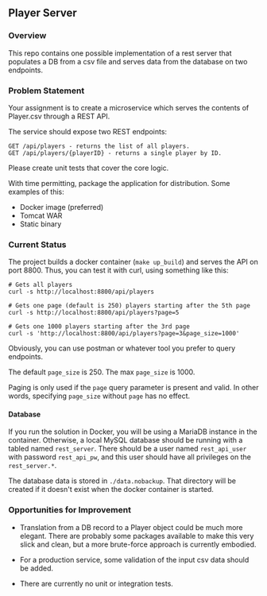 ## Player Server

### Overview
This repo contains one possible implementation of a rest server that populates a DB from a csv file and serves data from the database on two endpoints.

### Problem Statement
Your assignment is to create a microservice which serves the contents of Player.csv through a REST API.

The service should expose two REST endpoints:

```
GET /api/players - returns the list of all players.
GET /api/players/{playerID} - returns a single player by ID.
```

Please create unit tests that cover the core logic.

With time permitting, package the application for distribution. Some examples of this:

- Docker image (preferred)
- Tomcat WAR
- Static binary

### Current Status

The project builds a docker container (`make up_build`) and serves the API on port 8800. Thus, you can test it with curl, using something like this:

```
# Gets all players
curl -s http://localhost:8800/api/players     

# Gets one page (default is 250) players starting after the 5th page     
curl -s http://localhost:8800/api/players?page=5   

# Gets one 1000 players starting after the 3rd page
curl -s 'http://localhost:8800/api/players?page=3&page_size=1000'

```
Obviously, you can use postman or whatever tool you prefer to query endpoints.

The default `page_size` is 250. The max `page_size` is 1000.

Paging is only used if the `page` query parameter is present and valid. In other words, specifying `page_size` without `page` has no effect.

#### Database

If you run the solution in Docker, you will be using a MariaDB instance in the container. Otherwise, a local MySQL database should be running with a tabled named `rest_server`. There should be a user named `rest_api_user` with password `rest_api_pw`, and this user should have all privileges on the `rest_server.*`.

The database data is stored in `./data.nobackup`. That directory will be created if it doesn't exist when the docker container is started.

### Opportunities for Improvement

- Translation from a DB record to a Player object could be much more elegant. There are probably some packages available to make this very slick and clean, but a more brute-force approach is currently embodied.

- For a production service, some validation of the input csv data should be added.

- There are currently no unit or integration tests.
